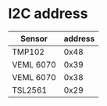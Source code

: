 # I2C address

| Sensor    | address |
| --------- | ------- |
| TMP102    | 0x48    |
| VEML 6070 | 0x39    |
| VEML 6070 | 0x38    |
| TSL2561   | 0x29    |

